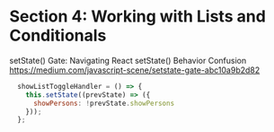 # Section 4: Working with Lists and Conditionals

setState() Gate: Navigating React setState() Behavior Confusion
https://medium.com/javascript-scene/setstate-gate-abc10a9b2d82

```javascript
  showListToggleHandler = () => {
    this.setState((prevState) => ({
      showPersons: !prevState.showPersons
    }));
  };
```
